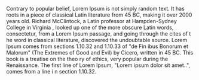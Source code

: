 Contrary to popular belief, Lorem Ipsum is not simply random text. It has roots in a piece of classical Latin literature 
from 45 BC, making it over 2000 years old. Richard McClintock, a Latin professor at Hampden-Sydney College in Virginia
, looked up one of the more obscure Latin words, consectetur, from a Lorem Ipsum passage, and going through the cites of t
he word in classical literature, discovered the undoubtable source. Lorem Ipsum comes from sections 1.10.32 and 1.10.33 of "de Fin
ibus Bonorum et Malorum" (The Extremes of Good and Evil) by Cicero, written in 45 BC. This book is a treatise on the theo
ry of ethics, very popular during the Renaissance. The first line of Lorem Ipsum, "Lorem ipsum dolor sit amet..", comes from a line i
n section 1.10.32.